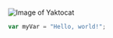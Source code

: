 #  
![Image of Yaktocat](https://octodex.github.com/images/yaktocat.png)

``` javascript
var myVar = "Hello, world!";
```
